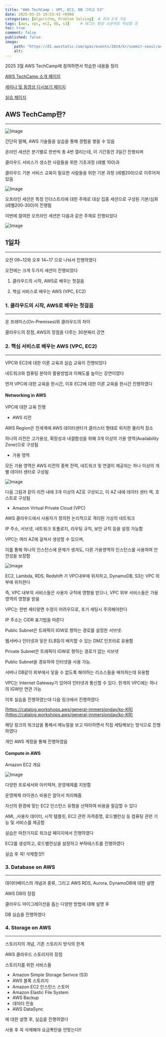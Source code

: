 ```yaml
---
title: "AWS TechCamp : VPC, EC2, DB 그리고 S3"
date: 2025-03-25 19:53:43 +0900
categories: [Algorithm, Problem Solving]  # 최대 2개 가능
tags: [aws, vpc, ec2, db, s3]     # 태그는 항상 소문자로 작성할 것
toc: true
comment: false
published: false
image:
    path: "https://d1.awsstatic.com/apac/events/2024/kr/summit-seoul/aem-event-kr-banner-aws-techcamp.a59f6ff2bfa94999968317f82d8989b6acc4d474.png"
    alt: 
---
```


2025 3월 AWS TechCamp에 참여하면서 학습한 내용들 정리

[AWS TechCamp 소개 페이지](https://aws.amazon.com/ko/events/seminars/aws-techcamp/)

[세미나 및 동영상 다시보기 페이지](https://kr-resources.awscloud.com/aws-techcamp)

[실습 페이지](https://catalog.workshops.aws/general-immersionday/ko-KR)

## AWS TechCamp란?
---

![Image](https://github.com/user-attachments/assets/0d8666c3-5d80-4286-922e-c30ce410de3b)

간단히 말해, AWS 기술들을 실습을 통해 경험을 쌓을 수 있음

온라인 세션은  분기별로 한번씩 총 4번 열리는데, 이 기간동안 3일간 진행되며

클라우드 서비스가 생소한 사람들을 위한 기초과정 (레벨 100)과

클라우드 기본 서비스 교육이 필요한 사람들을 위한 기본 과정 (레벨200)으로 이루어져있음

![Image](https://github.com/user-attachments/assets/b4bd130f-0ee4-415e-a287-ad34df726a15)

오프라인 세션은 특정 인더스트리에 대한 주제로 대상 집중 세션으로 구성된 기본/심화 (레벨200-300)이 진행됨

이번에 참여한 오프라인 세션은 다음과 같은 주제로 진행되었다

![Image](https://github.com/user-attachments/assets/330bf76a-5c72-4ca7-a683-35e2bc2e1414)


## 1일차
---

오전 09~12와 오후 14~17 으로 나눠서 진행하였다

오전에는 크게 두가지 세션이 진행되었다

1. 클라우드의 시작, AWS로 배우는 첫걸음

2. 핵심 서비스로 배우는 AWS (VPC, EC2)

### 1. 클라우드의 시작, AWS로 배우는 첫걸음
---

온 프레미스(On-Premises)와 클라우드의 차이

클라우드의 장점, AWS의 장점을 다루는 30분짜리 강연

### 2. 핵심 서비스로 배우는 AWS (VPC, EC2)
---

VPC와 EC2에 대한 이론 교육과 실습 교육이 진행되었다

네트워크와 컴퓨팅 분야의 활용방법과 이해도를 높이는 강연이였다

먼저 VPC에 대한 교육을 한시간, 이후 EC2에 대한 이론 교육을 한시간 진행하였다

#### Networking in AWS

VPC에 대한 교육 진행

- AWS 리전 

AWS Region은 전세계에 AWS 데이터센터가 클러스터 형태로 위치한 물리적 장소

하나의 리전은 고가용성, 확장성과 내결함성을 위해 3개 이상의 가용 영역(Availability Zone)으로 구성됨

- 가용 영역

모든 가용 영역은 AWS 리전의 중복 전력, 네트워크 및 연결이 제공되는 하나 이상의 개별 데이터 센터로 구성됨

![Image](https://github.com/user-attachments/assets/697d966f-094e-46d0-89cc-fe837ff19a35)

다음 그림과 같이 리전 내에 3개 이상의 AZ로 구성되고, 이 AZ 내에 데이터 센터 랙, 호스트로 구성됨

- Amazon Virtual Private Cloud (VPC)

AWS 클라우드에서 사용자가 정의한 논리적으로 격리된 가상의 네트워크

IP 주소, 서브넷, 네트워크 토폴로지, 라우팅 규칙, 보안 규칙 등을 설정 가능함

VPC는 여러 AZ에 걸쳐서 생성할 수 있으며, 

이를 통해 하나의 인스턴스에 문제가 생겨도, 다른 가용영역의 인스턴스를 사용하여 안전성을 보장함

![Image](https://github.com/user-attachments/assets/d9e26c3a-c47e-4e91-80a4-bf3e35b1dc81)

EC2, Lambda, RDS, Redshift 가 VPC내부에 위치하고, DynamoDB, S3는 VPC 외부에 위치한다

즉, VPC 내부의 서비스들은 사용자 규칙에 영향을 받으나, VPC 외부 서비스들은 가용 영역의 영향을 받음

VPC는 한번 세티앟면 수정이 어려우므로, 초기 세팅시 주의해야한다

IP 주소는 CIDR 표기법을 따른다

Public Subnet은 트래픽이 IGW로 향하는 경로를 설정한 서브넷. 

웹서버나 인터넷과 닿은 ELB등이 배치할 수 있는 DMZ 인프라로 유용함

Private Subnet은 트래픽이 IGW로 향하는 경로가 없는 서브넷

Public Subnet을 경유하여 인터넷을 사용 가능. 

서버나 DB같이 외부에서 닿을 수 없도록 해야하는 리소스들을 배치하는데 유용함

VPC는 Internet Gateway가 있어야 인터넷과 통신할 수 있다. 한개의 VPC에는 하나의 IGW만 연관 가능

이후 실습을 진행하였는데 다음 링크에서 진행하였다

[https://catalog.workshops.aws/general-immersionday/ko-KR](https://catalog.workshops.aws/general-immersionday/ko-KR)

해당 링크의 워크샵을 통해서 메뉴얼을 보고 따라하면서 직접 세팅해보는 방식으로 진행하였다

개인 AWS 계정을 통해 진행하였음

#### Compute in AWS

Amazon EC2 개요

![Image](https://github.com/user-attachments/assets/02cc106d-247c-4ff6-bf04-d64d8f0458d4)

다양한 프로세서와 아키텍쳐, 운영체제를 지원함

운영체제 라이센스 비용은 알아서 처리해줌

자신의 환경에 맞는 EC2 인스턴스 유형을 선택하여 비용을 절감할 수 있다

AMI, ,사용자 데이터, 시작 템플릿, EC2 관련 자격증명, 로드밸런싱 등 컴퓨팅 관련 기능 및 서비스를 제공함

실습은 마찬가지로 워크샵 페이지에서 진행하였다

EC2를 생성하고, 로드밸런싱을 설정하고 부하테스트를 진행하였다

실습 후 꼭! 삭제할것!!


### 3. Database on AWS
---

데이터베이스의 개념과 종류, 그리고 AWS RDS, Aurora, DynamoDB에 대한 설명

AWS DB의 장점

클라우드 마이그레이션을 돕는 다양한 방법에 대해 설명 후 

DB 실습을 진행하였다


### 4. Storage on AWS
---

스토리지의 개념, 기존 스토리지 방식의 한계

AWS 클라우드 스토리지의 장점

스토리지를 위한 서비스들

- Amazon Simple Storage Serivce (S3) 
- AWS 블록 스토리지
- Amazon EC2 인스턴스 스토어
- Amazon Elastic File System
- AWS Backup
- 데이터 전송
- AWS DataSync

에 대한 설명 후, 실습을 진행하였다

사용 후 꼭 삭제해야 요금폭탄을 안맞는다!!